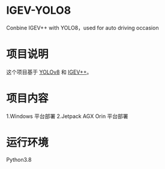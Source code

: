 # IGEV-YOLO8
Conbine IGEV++ with YOLO8，used for auto driving occasion

# 项目说明
这个项目基于 [YOLOv8](https://github.com/ultralytics/ultralytics) 和 [IGEV++](https://github.com/gangweiX/IGEV-plusplus)。

# 项目内容
1.Windows 平台部署
2.Jetpack AGX Orin 平台部署

# 运行环境
Python3.8


